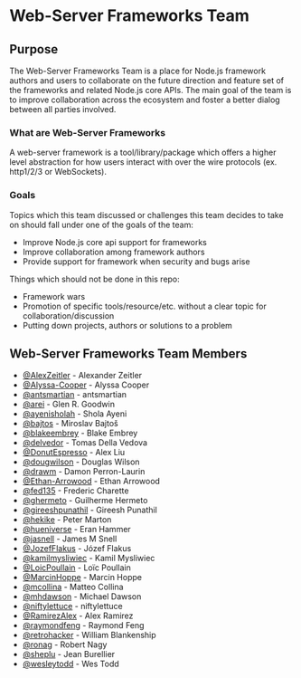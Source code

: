 # Web-Server Frameworks Team

## Purpose

The Web-Server Frameworks Team is a place for Node.js framework authors and users to collaborate on the
future direction and feature set of the frameworks and related Node.js core APIs.  The main goal of the
team is to improve collaboration across the ecosystem and foster a better dialog between all parties involved.

### What are Web-Server Frameworks

A web-server framework is a tool/library/package which offers a higher level abstraction for how users interact
with over the wire protocols (ex. http1/2/3 or WebSockets).

### Goals

Topics which this team discussed or challenges this team decides to take on should fall under one of the goals of the team:

- Improve Node.js core api support for frameworks
- Improve collaboration among framework authors
- Provide support for framework when security and bugs arise

Things which should not be done in this repo:

- Framework wars
- Promotion of specific tools/resource/etc. without a clear topic for collaboration/discussion
- Putting down projects, authors or solutions to a problem

## Web-Server Frameworks Team Members

<!-- ncu-team-sync.team(nodejs/web-server-frameworks) -->

- [@AlexZeitler](https://github.com/AlexZeitler) - Alexander Zeitler
- [@Alyssa-Cooper](https://github.com/Alyssa-Cooper) - Alyssa Cooper
- [@antsmartian](https://github.com/antsmartian) - antsmartian
- [@arei](https://github.com/arei) - Glen R. Goodwin
- [@ayenisholah](https://github.com/ayenisholah) - Shola Ayeni
- [@bajtos](https://github.com/bajtos) - Miroslav Bajtoš
- [@blakeembrey](https://github.com/blakeembrey) - Blake Embrey
- [@delvedor](https://github.com/delvedor) - Tomas Della Vedova
- [@DonutEspresso](https://github.com/DonutEspresso) - Alex Liu
- [@dougwilson](https://github.com/dougwilson) - Douglas Wilson
- [@drawm](https://github.com/drawm) - Damon Perron-Laurin
- [@Ethan-Arrowood](https://github.com/Ethan-Arrowood) - Ethan Arrowood
- [@fed135](https://github.com/fed135) - Frederic Charette
- [@ghermeto](https://github.com/ghermeto) - Guilherme Hermeto
- [@gireeshpunathil](https://github.com/gireeshpunathil) - Gireesh Punathil
- [@hekike](https://github.com/hekike) - Peter Marton
- [@hueniverse](https://github.com/hueniverse) - Eran Hammer
- [@jasnell](https://github.com/jasnell) - James M Snell
- [@JozefFlakus](https://github.com/JozefFlakus) - Józef Flakus
- [@kamilmysliwiec](https://github.com/kamilmysliwiec) - Kamil Mysliwiec
- [@LoicPoullain](https://github.com/LoicPoullain) - Loïc Poullain
- [@MarcinHoppe](https://github.com/MarcinHoppe) - Marcin Hoppe
- [@mcollina](https://github.com/mcollina) - Matteo Collina
- [@mhdawson](https://github.com/mhdawson) - Michael Dawson
- [@niftylettuce](https://github.com/niftylettuce) - niftylettuce
- [@RamirezAlex](https://github.com/RamirezAlex) - Alex Ramirez
- [@raymondfeng](https://github.com/raymondfeng) - Raymond Feng
- [@retrohacker](https://github.com/retrohacker) - William Blankenship
- [@ronag](https://github.com/ronag) - Robert Nagy
- [@sheplu](https://github.com/sheplu) - Jean Burellier
- [@wesleytodd](https://github.com/wesleytodd) - Wes Todd

<!-- ncu-team-sync end -->
